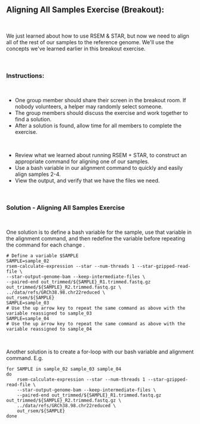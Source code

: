 ## Aligning All Samples Exercise (Breakout):

<br>

We just learned about how to use RSEM & STAR, but now we need to align all of the rest of our samples to the reference genome. We'll use the concepts we've learned earlier in this breakout exercise.

<br>

### Instructions:

<br>

- One group member should share their screen in the breakout room. If nobody volunteers, a helper may randomly select someone.
- The group members should discuss the exercise and work together to find a solution.
- After a solution is found, allow time for all members to complete the exercise.

<br>

- Review what we learned about running RSEM + STAR, to construct an appropriate command for aligning one of our samples.
- Use a bash variable in our alignment command to quickly and easily align samples 2-4.
- View the output, and verify that we have the files we need.

<br>

### Solution - Aligning All Samples Exercise

<br>

One solution is to define a bash variable for the sample, use that variable in the alignment command, and then redefine the variable before repeating the command for each change .

    # Define a variable $SAMPLE
    SAMPLE=sample_02
    rsem-calculate-expression --star --num-threads 1 --star-gzipped-read-file \
    --star-output-genome-bam --keep-intermediate-files \
    --paired-end out_trimmed/${SAMPLE}_R1.trimmed.fastq.gz out_trimmed/${SAMPLE}_R2.trimmed.fastq.gz \
    ../data/refs/GRCh38.98.chr22reduced \
    out_rsem/${SAMPLE}
    SAMPLE=sample_03
    # Use the up arrow key to repeat the same command as above with the variable reassigned to sample_03
    SAMPLE=sample_04
    # Use the up arrow key to repeat the same command as above with the variable reassigned to sample_04

<br>

Another solution is to create a for-loop with our bash variable and alignment command. E.g.

    for SAMPLE in sample_02 sample_03 sample_04
    do
        rsem-calculate-expression --star --num-threads 1 --star-gzipped-read-file \
        --star-output-genome-bam --keep-intermediate-files \
        --paired-end out_trimmed/${SAMPLE}_R1.trimmed.fastq.gz out_trimmed/${SAMPLE}_R2.trimmed.fastq.gz \
        ../data/refs/GRCh38.98.chr22reduced \
        out_rsem/${SAMPLE}
    done

<br>
